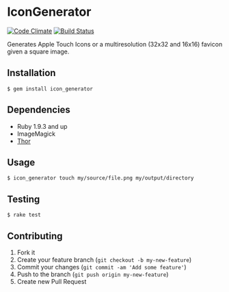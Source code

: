# IconGenerator

[![Code Climate](https://codeclimate.com/github/adamnbowen/icon_generator.png)](https://codeclimate.com/github/adamnbowen/icon_generator)
[![Build Status](https://travis-ci.org/adamnbowen/icon_generator.png)](https://travis-ci.org/adamnbowen/icon_generator)

Generates Apple Touch Icons or a multiresolution (32x32 and 16x16)
favicon given a square image.

## Installation

    $ gem install icon_generator

## Dependencies

* Ruby 1.9.3 and up
* ImageMagick
* [Thor](http://whatisthor.com/)

## Usage

    $ icon_generator touch my/source/file.png my/output/directory

## Testing

    $ rake test

## Contributing

1. Fork it
2. Create your feature branch (`git checkout -b my-new-feature`)
3. Commit your changes (`git commit -am 'Add some feature'`)
4. Push to the branch (`git push origin my-new-feature`)
5. Create new Pull Request
